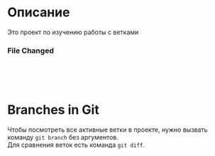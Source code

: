 # Описание <br>
Это проект по изучению работы с ветками 
<br>
### File Changed
<br> <br> <br>

# Branches in Git
Чтобы посмотреть все активные ветки в проекте, нужно вызвать команду `git branch` без аргументов.  
Для сравнения веток есть команда `git diff`. 